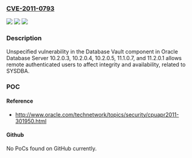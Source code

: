### [CVE-2011-0793](https://cve.mitre.org/cgi-bin/cvename.cgi?name=CVE-2011-0793)
![](https://img.shields.io/static/v1?label=Product&message=n%2Fa&color=blue)
![](https://img.shields.io/static/v1?label=Version&message=n%2Fa&color=blue)
![](https://img.shields.io/static/v1?label=Vulnerability&message=n%2Fa&color=brighgreen)

### Description

Unspecified vulnerability in the Database Vault component in Oracle Database Server 10.2.0.3, 10.2.0.4, 10.2.0.5, 11.1.0.7, and 11.2.0.1 allows remote authenticated users to affect integrity and availability, related to SYSDBA.

### POC

#### Reference
- http://www.oracle.com/technetwork/topics/security/cpuapr2011-301950.html

#### Github
No PoCs found on GitHub currently.

